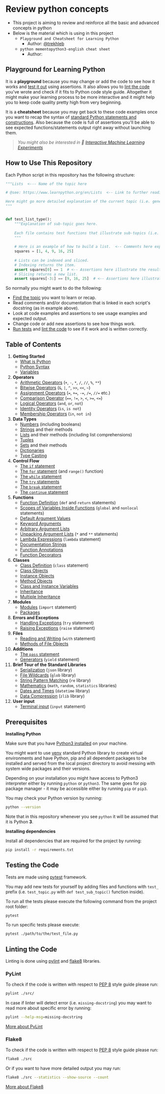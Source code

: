 # Review python concepts

* This project is aiming to review and reinforce all the basic and advanced concepts in python
* Below is the material which is using in this project
  * `Playground and Cheatsheet for Learning Python`
    * Author: [@trekhleb](https://trekhleb.dev)
  * `python mementopython3-english cheat sheet`
    * Author:

## Playground for Learning Python

It is a **playground** because you may change or add the code to see how it works
and [test it out](#testing-the-code) using assertions. It also allows you
to [lint the code](#linting-the-code) you've wrote and check if it fits to Python code style guide.
Altogether it might make your learning process to be more interactive and it might help you to keep
code quality pretty high from very beginning.

It is a **cheatsheet** because you may get back to these code examples once you want to recap the
syntax of [standard Python statements and constructions](#table-of-contents). Also because the
code is full of assertions you'll be able to see expected functions/statements output right away
without launching them.

> _You might also be interested in 🤖 [Interactive Machine Learning Experiments](https://github.com/trekhleb/machine-learning-experiments)_

## How to Use This Repository

Each Python script in this repository has the following structure:

```python
"""Lists  <--- Name of the topic here

# @see: https://www.learnpython.org/en/Lists  <-- Link to further readings goes here

Here might go more detailed explanation of the current topic (i.e. general info about Lists).
"""


def test_list_type():
    """Explanation of sub-topic goes here.
    
    Each file contains test functions that illustrate sub-topics (i.e. lists type, lists methods).
    """
    
    # Here is an example of how to build a list.  <-- Comments here explain the action
    squares = [1, 4, 9, 16, 25]
    
    # Lists can be indexed and sliced. 
    # Indexing returns the item.
    assert squares[0] == 1  # <-- Assertions here illustrate the result.
    # Slicing returns a new list.
    assert squares[-3:] == [9, 16, 25]  # <-- Assertions here illustrate the result.
```

So normally you might want to do the following:

* [Find the topic](#table-of-contents) you want to learn or recap.
* Read comments and/or documentation that is linked in each script's docstring (as in example above).
* Look at code examples and assertions to see usage examples and expected output.
* Change code or add new assertions to see how things work.
* [Run tests](#testing-the-code) and [lint the code](#linting-the-code) to see if it work and is
written correctly.

## Table of Contents

1. **Getting Started**
    * [What is Python](src/getting_started/what_is_python.md)
    * [Python Syntax](src/getting_started/python_syntax.md)
    * [Variables](src/getting_started/test_variables.py)
2. **Operators**
    * [Arithmetic Operators](src/operators/test_arithmetic.py) (`+`, `-`, `*`, `/`, `//`, `%`, `**`)
    * [Bitwise Operators](src/operators/test_bitwise.py) (`&`, `|`, `^`, `>>`, `<<`, `~`)
    * [Assignment Operators](src/operators/test_assigment.py) (`=`, `+=`, `-=`, `/=`, `//=` etc.)
    * [Comparison Operator](src/operators/test_comparison.py) (`==`, `!=`, `>`, `<`, `>=`, `<=`)
    * [Logical Operators](src/operators/test_logical.py) (`and`, `or`, `not`)
    * [Identity Operators](src/operators/test_identity.py) (`is`, `is not`)
    * [Membership Operators](src/operators/test_membership.py) (`in`, `not in`)
3. **Data Types**
    * [Numbers](src/data_types/test_numbers.py) (including booleans)
    * [Strings](src/data_types/test_strings.py) and their methods
    * [Lists](src/data_types/test_lists.py) and their methods (including list comprehensions)
    * [Tuples](src/data_types/test_tuples.py)
    * [Sets](src/data_types/test_sets.py) and their methods
    * [Dictionaries](src/data_types/test_dictionaries.py)
    * [Type Casting](src/data_types/test_type_casting.py)
4. **Control Flow**
    * [The `if` statement](src/control_flow/test_if.py)
    * [The `for` statement](src/control_flow/test_for.py) (and `range()` function)
    * [The `while` statement](src/control_flow/test_while.py)
    * [The `try` statements](src/control_flow/test_try.py)
    * [The `break` statement](src/control_flow/test_break.py)
    * [The `continue` statement](src/control_flow/test_continue.py)
5. **Functions**
    * [Function Definition](src/functions/test_function_definition.py) (`def` and `return` statements)
    * [Scopes of Variables Inside Functions](src/functions/test_function_scopes.py) (`global` and `nonlocal` statements)
    * [Default Argument Values](src/functions/test_function_default_arguments.py)
    * [Keyword Arguments](src/functions/test_function_keyword_arguments.py)
    * [Arbitrary Argument Lists](src/functions/test_function_arbitrary_arguments.py)
    * [Unpacking Argument Lists](src/functions/test_function_unpacking_arguments.py) (`*` and `**` statements)
    * [Lambda Expressions](src/functions/test_lambda_expressions.py) (`lambda` statement)
    * [Documentation Strings](src/functions/test_function_documentation_string.py)
    * [Function Annotations](src/functions/test_function_annotations.py)
    * [Function Decorators](src/functions/test_function_decorators.py)
6. **Classes**
    * [Class Definition](src/classes/test_class_definition.py) (`class` statement)
    * [Class Objects](src/classes/test_class_objects.py)
    * [Instance Objects](src/classes/test_instance_objects.py)
    * [Method Objects](src/classes/test_method_objects.py)
    * [Class and Instance Variables](src/classes/test_class_and_instance_variables.py)
    * [Inheritance](src/classes/test_inheritance.py)
    * [Multiple Inheritance](src/classes/test_multiple_inheritance.py)
7. **Modules**
    * [Modules](src/modules/test_modules.py) (`import` statement)
    * [Packages](src/modules/test_packages.py)
8. **Errors and Exceptions**
    * [Handling Exceptions](src/exceptions/test_handle_exceptions.py) (`try` statement)
    * [Raising Exceptions](src/exceptions/test_raise_exceptions.py) (`raise` statement)
9. **Files**
    * [Reading and Writing](src/files/test_file_reading.py) (`with` statement)
    * [Methods of File Objects](src/files/test_file_methods.py)
10. **Additions**
    * [The `pass` statement](src/additions/test_pass.py)
    * [Generators](src/additions/test_generators.py) (`yield` statement)
11. **Brief Tour of the Standard Libraries**
    * [Serialization](src/standard_libraries/test_json.py) (`json` library)
    * [File Wildcards](src/standard_libraries/test_glob.py) (`glob` library)
    * [String Pattern Matching](src/standard_libraries/test_re.py) (`re` library)
    * [Mathematics](src/standard_libraries/test_math.py) (`math`, `random`, `statistics` libraries)
    * [Dates and Times](src/standard_libraries/test_datetime.py) (`datetime` library)
    * [Data Compression](src/standard_libraries/test_zlib.py) (`zlib` library)
12. **User input**
    * [Terminal input](src/user_input/test_input.py) (`input` statement)

## Prerequisites

**Installing Python**

Make sure that you have [Python3 installed](https://realpython.com/installing-python/) on your machine.

You might want to use [venv](https://docs.python.org/3/library/venv.html) standard Python library
to create virtual environments and have Python, pip and all dependent packages to be installed and
served from the local project directory to avoid messing with system wide packages and their
versions.

Depending on your installation you might have access to Python3 interpreter either by
running `python` or `python3`. The same goes for pip package manager - it may be accessible either
by running `pip` or `pip3`.

You may check your Python version by running:

```bash
python --version
```

Note that in this repository whenever you see `python` it will be assumed that it is Python **3**.

**Installing dependencies**

Install all dependencies that are required for the project by running:

```bash
pip install -r requirements.txt
```

## Testing the Code

Tests are made using [pytest](https://docs.pytest.org/en/latest/) framework.

You may add new tests for yourself by adding files and functions with `test_` prefix
(i.e. `test_topic.py` with `def test_sub_topic()` function inside).

To run all the tests please execute the following command from the project root folder:

```bash
pytest
```

To run specific tests please execute:

```bash
pytest ./path/to/the/test_file.py
```

## Linting the Code

Linting is done using [pylint](http://pylint.pycqa.org/) and [flake8](http://flake8.pycqa.org/en/latest/) libraries.

### PyLint

To check if the code is written with respect
to [PEP 8](https://www.python.org/dev/peps/pep-0008/) style guide please run:

```bash
pylint ./src/
```

In case if linter will detect error (i.e. `missing-docstring`) you may want to read more about
specific error by running:

```bash
pylint --help-msg=missing-docstring
```

[More about PyLint](http://pylint.pycqa.org/)

### Flake8

To check if the code is written with respect
to [PEP 8](https://www.python.org/dev/peps/pep-0008/) style guide please run:

```bash
flake8 ./src
```

Or if you want to have more detailed output you may run:

```bash
flake8 ./src --statistics --show-source --count
```

[More about Flake8](http://flake8.pycqa.org/en/latest/)

